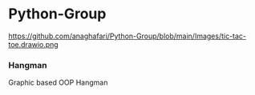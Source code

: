 # Python-Group


https://github.com/anaghafari/Python-Group/blob/main/Images/tic-tac-toe.drawio.png
### Hangman
Graphic based OOP Hangman
